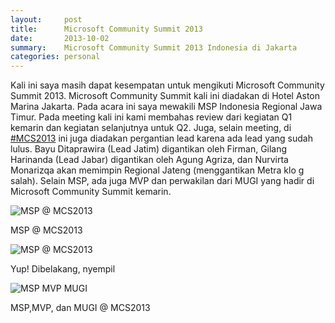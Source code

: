 ```yaml
---
layout:     post
title:      Microsoft Community Summit 2013
date:       2013-10-02
summary:    Microsoft Community Summit 2013 Indonesia di Jakarta
categories: personal
---
```


Kali ini saya masih dapat kesempatan untuk mengikuti Microsoft Community Summit 2013. Microsoft Community Summit kali ini diadakan di Hotel Aston Marina Jakarta. Pada acara ini saya mewakili MSP Indonesia Regional Jawa Timur. Pada meeting kali ini kami membahas review dari kegiatan Q1 kemarin dan kegiatan selanjutnya untuk Q2. Juga, selain meeting, di [#MCS2013](http://twitter.com/search?q=%23MCS2013) ini juga diadakan pergantian lead karena ada lead yang sudah lulus. Bayu Ditaprawira (Lead Jatim) digantikan oleh Firman, Gilang Harinanda (Lead Jabar) digantikan oleh Agung Agriza, dan Nurvirta Monarizqa akan memimpin Regional Jateng (menggantikan Metra klo g salah). Selain MSP, ada juga MVP dan perwakilan dari MUGI yang hadir di Microsoft Community Summit kemarin.

![MSP @ MCS2013](https://kmin9q.dm1.livefilestore.com/y2pdP3CGSSMGC1dN6FDg0yu5anAIdp2DCKrkrJyFWvv3zdWQ7VVsu-wiHXa5jhuaU9rfNRTxkiXirunkqSZ9esUf-4MXx8Kt8iYUZdI6sshp8Q/BVaQt0NCYAEOucb.jpg)

MSP @ MCS2013

![MSP @ MCS2013](https://kmin9q.dm1.livefilestore.com/y2p08GQAmGvDHdDsnskegf3Lp_Fr2iM8IjxrNzD2iLvFJz4Bb-flA0s_gzoqiRWPt7PhWAiE5-icLOat8imlxwH9cOuJ5_RXGRQt5GJ06yCCkE/BVab5YoCQAER7S_.jpg)

Yup! Dibelakang, nyempil

![MSP MVP MUGI](https://kmin9q.dm1.livefilestore.com/y2pkg4ho8LjPywTwibLgjVtDvjyHqnpqUIBib9TLLrjFQ5Gp9OozlYXhqSSbVHIFrxG-WvhSkGHPCOosHEPNnsY_aO_TWBINZ3mD0Ye67amois/BVaOgc1CcAA5ADx.jpg)

MSP,MVP, dan MUGI @ MCS2013